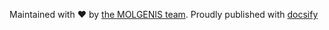 Maintained with :heart: by [the MOLGENIS team](https://molgenis.org). Proudly published
with [docsify](https://docsify.js.io)